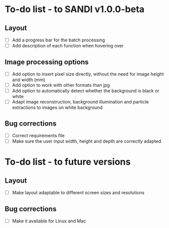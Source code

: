 # To-do list - to SANDI v1.0.0-beta

## Layout
- [ ] Add a progress bar for the batch processing
- [ ] Add description of each function when hovering over

## Image processing options
- [ ] Add option to insert pixel size directly, without the need for image height and width (mm)
- [ ] Add option to work with other formats than jpg
- [ ] Add option to automatically detect whether the background is black or white
- [ ] Adapt image reconstruction, background illumination and particle extractions to images on white background

## Bug corrections
- [ ] Correct requirements file
- [ ] Make sure the user input width, height and depth are correctly adapted

# To-do list - to future versions

## Layout
- [ ] Make layout adaptable to different screen sizes and resolutions

## Bug corrections
- [ ] Make it available for Linux and Mac
